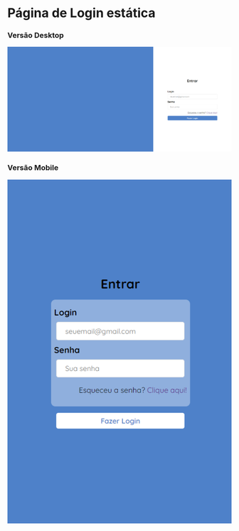 # Página de Login estática

### Versão Desktop

![](desktop.png)

### Versão Mobile

![](mobile.png)
